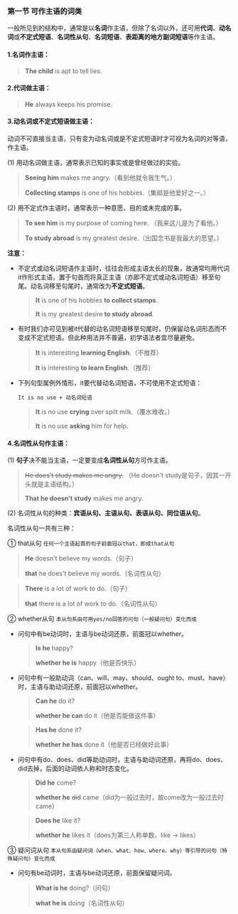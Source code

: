 ### 第一节 可作主语的词类

一般所见到的结构中，通常是以**名词**作主语，但除了名词以外，还可用**代词**、**动名词**或**不定式短语**、**名词性从句**、**名词短语**、**表距离的地方副词短语**等作主语。 

#### 1.名词作主语：

> **The child** is apt to tell lies.

#### 2.代词做主语：

> **He** always keeps his promise.

#### 3.动名词或不定式短语做主语：

动词不可直接当主语，只有变为动名词或是不定式短语时才可视为名词的对等语，作主语。

(1) 用动名词做主语，通常表示已知的事实或是曾经做过的实验。

> **Seeing him** makes me angry.（看到他就令我生气。）
>
> **Collecting stamps** is one of his hobbies.（集邮是他爱好之一。）

(2) 用不定式作主语时，通常表示一种意愿、目的或未完成的事。

> **To see him** is my purpose of coming here. （我来这儿是为了看他。）
>
> **To study abroad** is my greatest desire.（出国念书是我最大的愿望。）

**注意：**

+ 不定式或动名词短语作主语时，往往会形成主语太长的现象，故通常均用代词it作形式主语，置于句首而将真正主语（亦即不定式或动名词短语）移至句尾。动名词移至句尾时，通常改为**不定式短语**。 

  > **It** is one of his hobbies **to collect stamps**.
  >
  > **It** is my greatest desire **to study abroad**.

+ 有时我们亦可见到被it代替的动名词短语移至句尾时，仍保留动名词形态而不变成不定式短语。但此种用法并不普遍，初学语法者宜尽量避免。

  > **It** is interesting **learning English**.（不推荐）
  >
  > **It** is interesting **to learn English**.（推荐） 

+ 下列句型属例外情形，it要代替动名词短语，不可使用不定式短语：

  `It is no use + 动名词短语`

  > **It** is no use **crying** over spilt milk.（覆水难收。）
  >
  > **It** is no use **asking** him for help.

#### 4.名词性从句作主语：

(1) **句子**决不能当主语，一定要变成**名词性从句**方可作主语。

> ~~He does't study makes me angry.~~ （He doesn't study是句子，因其一开头就是主语结构。）
>
> **That he doesn't study** makes me angry.

(2) 名词性从句的种类：**宾语从句、主语从句、表语从句、同位语从句**。

名词性从句一共有三种：

① that从句 `任何一个主语起首的句子前面冠以that，即成that从句`

> **He** doesn't believe my words.（句子）
>
> **that** he does't believe my words.（名词性从句）

> **There** is a lot of work to do.（句子）
>
> **that** there is a lot of work to do.（名词性从句）

② whether从句 `本从句系由可用yes/no回答的问句（一般疑问句）变化而成`

+ 问句中有be动词时，主语与be动词还原，前面冠以whether。

  > **Is he** happy?
  >
  > **whether he is** happy（他是否快乐）

+ 问句中有一般助动词（can、will、may、should、ought to、must、have）时，主语与助动词还原，前面冠以whether。

  > **Can he** do it?
  >
  > **whether he can** do it（他是否能做这件事）

  > **Has he** done it?
  >
  > **whether he has** done it（他是否已经做好此事）

+ 问句中有do、does、did等助动词时，主语与助动词还原，再将do、does、did去掉，后面的动词依人称和时态变化。

  > **Did he** come?
  >
  > **whether he** ~~did~~ came（did为一般过去时，故come改为一般过去时came）

  > **Does he** like it?
  >
  > **whether he** likes it（does为第三人称单数，like → likes）

③ 疑问词从句 `本从句系由疑问词（when、what、how、where、why）等引导的问句（特殊疑问句）变化而成`

+ 问句有be动词时，主语与be动词还原，前面保留疑问词。

  > **What is he** doing?（问句）
  >
  > **what he is** doing（名词性从句）